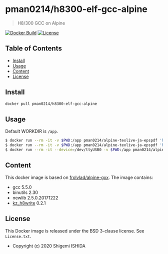 # pman0214/h8300-elf-gcc-alpine

> H8/300 GCC on Alpine

[![Docker Build](https://img.shields.io/docker/cloud/automated/pman0214/h8300-elf-gcc-alpine.svg)](https://hub.docker.com/r/pman0214/h8300-elf-gcc-alpine/)
[![License](https://img.shields.io/badge/License-BSD%203--Clause-blue.svg)](https://opensource.org/licenses/BSD-3-Clause)

## Table of Contents

- [Install](#install)
- [Usage](#usage)
- [Content](#content)
- [License](#license)

## Install

```bash
docker pull pman0214/h8300-elf-gcc-alpine
```

## Usage

Default WORKDIR is ``/app``.

```bash
$ docker run --rm -it -v $PWD:/app pman0214/alpine-texlive-ja-epspdf 'h8300-elf-gcc -o test.elf test.c'
$ docker run --rm -it -v $PWD:/app pman0214/alpine-texlive-ja-epspdf 'h8300-elf-objcopy -j .text -j .data -O srec test.elf test.mot'
$ docker run --rm -it --device=/dev/ttyUSB0 -v $PWD:/app pman0214/alpine-texlive-ja-epspdf 'kz_h8write -3069 -f20 test.mot /dev/ttyUSB0'
```

## Content

This docker image is based on [frolvlad/alpine-gxx](https://hub.docker.com/r/frolvlad/alpine-gxx).
The image contains:

* gcc 5.5.0
* binutils 2.30
* newlib 2.5.0.20171222
* [kz_h8write](https://osdn.net/projects/kz-h8write/) 0.2.1

## License

This Docker image is released under the BSD 3-clause license.
See ``License.txt``.

* Copyright (c) 2020 Shigemi ISHIDA
